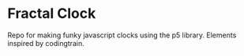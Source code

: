 # Fractal Clock
Repo for making funky javascript clocks using the p5 library.
Elements inspired by codingtrain.
